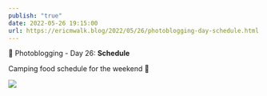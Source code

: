 ```yaml
---
publish: "true"
date: 2022-05-26 19:15:00
url: https://ericmwalk.blog/2022/05/26/photoblogging-day-schedule.html
---
```

📸 Photoblogging - Day 26: **Schedule**

Camping food schedule for the weekend 🚐

![](https://ericmwalk.blog/uploads/2022/5707fbb35d.jpg)